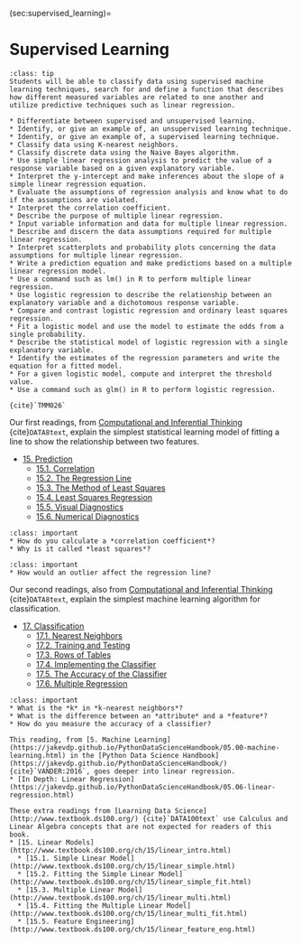 (sec:supervised_learning)=
# Supervised Learning

```{admonition} Learning Outcome
:class: tip
Students will be able to classify data using supervised machine learning techniques, search for and define a function that describes how different measured variables are related to one another and utilize predictive techniques such as linear regression.
```

```{admonition} Sample Tasks
* Differentiate between supervised and unsupervised learning.
* Identify, or give an example of, an unsupervised learning technique.
* Identify, or give an example of, a supervised learning technique.
* Classify data using K-nearest neighbors.
* Classify discrete data using the Naive Bayes algorithm.
* Use simple linear regression analysis to predict the value of a response variable based on a given explanatory variable.
* Interpret the y-intercept and make inferences about the slope of a simple linear regression equation.
* Evaluate the assumptions of regression analysis and know what to do if the assumptions are violated.
* Interpret the correlation coefficient.
* Describe the purpose of multiple linear regression.
* Input variable information and data for multiple linear regression.
* Describe and discern the data assumptions required for multiple linear regression.
* Interpret scatterplots and probability plots concerning the data assumptions for multiple linear regression.
* Write a prediction equation and make predictions based on a multiple linear regression model.
* Use a command such as lm() in R to perform multiple linear regression.
* Use logistic regression to describe the relationship between an explanatory variable and a dichotomous response variable.
* Compare and contrast logistic regression and ordinary least squares regression.
* Fit a logistic model and use the model to estimate the odds from a single probability.
* Describe the statistical model of logistic regression with a single explanatory variable.
* Identify the estimates of the regression parameters and write the equation for a fitted model.
* For a given logistic model, compute and interpret the threshold value.
* Use a command such as glm() in R to perform logistic regression.

{cite}`TMM026`
```
Our first readings, from [Computational and Inferential Thinking](https://inferentialthinking.com/chapters/intro.html) {cite}`DATA8text`, explain the simplest statistical learning model of fitting a line to show the relationship between two features.
* [15. Prediction](https://inferentialthinking.com/chapters/15/Prediction.html)
  * [15.1. Correlation](https://inferentialthinking.com/chapters/15/1/Correlation.html)
  * [15.2. The Regression Line](https://inferentialthinking.com/chapters/15/2/Regression_Line.html)
  * [15.3. The Method of Least Squares](https://inferentialthinking.com/chapters/15/3/Method_of_Least_Squares.html)
  * [15.4. Least Squares Regression](https://inferentialthinking.com/chapters/15/4/Least_Squares_Regression.html)
  * [15.5. Visual Diagnostics](https://inferentialthinking.com/chapters/15/5/Visual_Diagnostics.html)
  * [15.6. Numerical Diagnostics](https://inferentialthinking.com/chapters/15/6/Numerical_Diagnostics.html)
	
```{admonition} Reading Questions
:class: important
* How do you calculate a *correlation coefficient*?
* Why is it called *least squares*?
```	
```{admonition} Thinking Question
:class: important
* How would an outlier affect the regression line?
```	

Our second readings, also from [Computational and Inferential Thinking](https://inferentialthinking.com/chapters/intro.html) {cite}`DATA8text`, explain the simplest machine learning algorithm for classification.
* [17. Classification](https://inferentialthinking.com/chapters/17/Classification.html)
  * [17.1. Nearest Neighbors](https://inferentialthinking.com/chapters/17/1/Nearest_Neighbors.html)
  * [17.2. Training and Testing](https://inferentialthinking.com/chapters/17/2/Training_and_Testing.html)
  * [17.3. Rows of Tables](https://inferentialthinking.com/chapters/17/3/Rows_of_Tables.html)
  * [17.4. Implementing the Classifier](https://inferentialthinking.com/chapters/17/4/Implementing_the_Classifier.html)
  * [17.5. The Accuracy of the Classifier](https://inferentialthinking.com/chapters/17/5/Accuracy_of_the_Classifier.html)
  * [17.6. Multiple Regression](https://inferentialthinking.com/chapters/17/6/Multiple_Regression.html)

```{admonition} Reading Questions
:class: important
* What is the *k* in *k-nearest neighbors*?
* What is the difference between an *attribute* and a *feature*?
* How do you measure the accuracy of a classifier?
```	


```{admonition} Further Resource
This reading, from [5. Machine Learning](https://jakevdp.github.io/PythonDataScienceHandbook/05.00-machine-learning.html) in the [Python Data Science Handbook](https://jakevdp.github.io/PythonDataScienceHandbook/) {cite}`VANDER:2016`, goes deeper into linear regression.
* [In Depth: Linear Regression](https://jakevdp.github.io/PythonDataScienceHandbook/05.06-linear-regression.html)  
```

```{admonition} Further Resource
These extra readings from [Learning Data Science](http://www.textbook.ds100.org/) {cite}`DATA100text` use Calculus and Linear Algebra concepts that are not expected for readers of this book.
* [15. Linear Models](http://www.textbook.ds100.org/ch/15/linear_intro.html)
  * [15.1. Simple Linear Model](http://www.textbook.ds100.org/ch/15/linear_simple.html)
  * [15.2. Fitting the Simple Linear Model](http://www.textbook.ds100.org/ch/15/linear_simple_fit.html)
  * [15.3. Multiple Linear Model](http://www.textbook.ds100.org/ch/15/linear_multi.html)
  * [15.4. Fitting the Multiple Linear Model](http://www.textbook.ds100.org/ch/15/linear_multi_fit.html)
  * [15.5. Feature Engineering](http://www.textbook.ds100.org/ch/15/linear_feature_eng.html)
```
